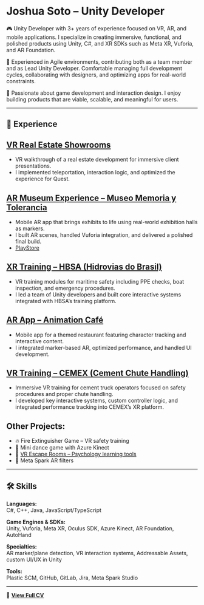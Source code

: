 # Joshua Soto – Unity Developer

🎮 Unity Developer with 3+ years of experience focused on VR, AR, and mobile applications. I specialize in creating immersive, functional, and polished products using Unity, C#, and XR SDKs such as Meta XR, Vuforia, and AR Foundation.

👥 Experienced in Agile environments, contributing both as a team member and as Lead Unity Developer. Comfortable managing full development cycles, collaborating with designers, and optimizing apps for real-world constraints.

🚀 Passionate about game development and interaction design. I enjoy building products that are viable, scalable, and meaningful for users.

---

## 💼 Experience

## [**VR Real Estate Showrooms**](https://www.youtube.com/watch?v=RMQ952SJTws)
  - VR walkthrough of a real estate development for immersive client presentations.
  - I implemented teleportation, interaction logic, and optimized the experience for Quest.  

## [**AR Museum Experience – Museo Memoria y Tolerancia**](https://www.youtube.com/watch?v=uqvkIJ95HP8)  
  - Mobile AR app that brings exhibits to life using real-world exhibition halls as markers.
  - I built AR scenes, handled Vuforia integration, and delivered a polished final build.
  - [PlayStore](https://play.google.com/store/apps/details?id=com.Inmersys.MuseoMyT&hl=es_MX)

## [**XR Training – HBSA (Hidrovias do Brasil)**](https://www.youtube.com/watch?v=Aq3U7rCqtt8)
  - VR training modules for maritime safety including PPE checks, boat inspection, and emergency procedures.
  - I led a team of Unity developers and built core interactive systems integrated with HBSA’s training platform.

## [**AR App – Animation Café**](https://apps.apple.com/mx/app/animation-cafe/id6477829741)  
  - Mobile app for a themed restaurant featuring character tracking and interactive content.
  - I integrated marker-based AR, optimized performance, and handled UI development.

## [**VR Training – CEMEX (Cement Chute Handling)**](https://www.youtube.com/watch?v=waQ3OzxUdCs)
  - Immersive VR training for cement truck operators focused on safety procedures and proper chute handling.
  - I developed key interactive systems, custom controller logic, and integrated performance tracking into CEMEX’s XR platform.

## **Other Projects:**  
  - 🔥 Fire Extinguisher Game – VR safety training  
  - 💃 Mini dance game with Azure Kinect  
  - 🧠 [VR Escape Rooms – Psychology learning tools](https://www.youtube.com/watch?v=nbl7vLinhDg) 
  - 📱 Meta Spark AR filters  
---

## 🛠️ Skills

**Languages:**  
C#, C++, Java, JavaScript/TypeScript

**Game Engines & SDKs:**  
Unity, Vuforia, Meta XR, Oculus SDK, Azure Kinect, AR Foundation, AutoHand

**Specialties:**  
AR marker/plane detection, VR interaction systems, Addressable Assets, custom UI/UX in Unity

**Tools:**  
Plastic SCM, GitHub, GitLab, Jira, Meta Spark Studio

---

📄 **[View Full CV](https://well-lightning-8ae.notion.site/Joshua-Soto-Unity-Developer-1290a4dc414b807baea6c193d44629e9)**  
